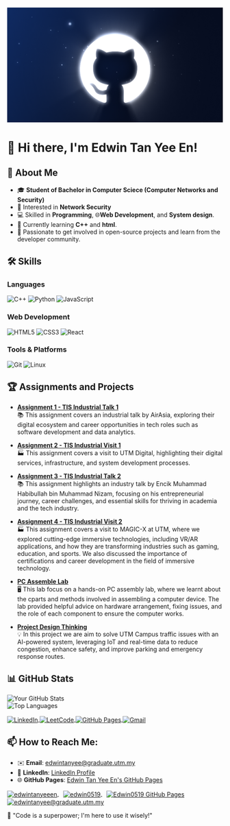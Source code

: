![My Picture](https://github.com/Edwin0519/wallpaper/raw/main/wall.png)

# 👋 Hi there, I'm Edwin Tan Yee En!

## 🚀 About Me
- 🎓 **Student of Bachelor in Computer Sciece (Computer Networks and Security)** 
- 🔐 Interested in **Network Security**   
- 💻 Skilled in **Programming**, 🌐**Web Development**, and **System design**.  
- 🌱 Currently learning **C++** and **html**.  
- 🌟 Passionate to get involved in open-source projects and learn from the developer community.

## 🛠️ Skills

### **Languages**
![C++](https://img.shields.io/badge/-C++-00599C?logo=c%2B%2B&logoColor=white&style=flat)
![Python](https://img.shields.io/badge/-Python-3776AB?logo=python&logoColor=white&style=flat)
![JavaScript](https://img.shields.io/badge/-JavaScript-F7DF1E?logo=javascript&logoColor=black&style=flat)

### **Web Development**
![HTML5](https://img.shields.io/badge/-HTML5-E34F26?logo=html5&logoColor=white&style=flat)
![CSS3](https://img.shields.io/badge/-CSS3-1572B6?logo=css3&logoColor=white&style=flat)
![React](https://img.shields.io/badge/-React-61DAFB?logo=react&logoColor=black&style=flat)

### **Tools & Platforms**
![Git](https://img.shields.io/badge/-Git-F05032?logo=git&logoColor=white&style=flat)
![Linux](https://img.shields.io/badge/-Linux-FCC624?logo=linux&logoColor=black&style=flat)

## 🏆 Assignments and Projects

- [**Assignment 1 - TIS Industrial Talk 1**](https://github.com/Edwin0519/Assignment-1-TIS-Industrial-Talk-1)  
  📚 This assignment covers an industrial talk by AirAsia, exploring their digital ecosystem and career opportunities in tech roles such as software development and data analytics.

- [**Assignment 2 - TIS Industrial Visit 1**](https://github.com/Edwin0519/Assignment-2-TIS-Industrial-Visit-1)  
  🏭 This assignment covers a visit to UTM Digital, highlighting their digital services, infrastructure, and system development processes.

- [**Assignment 3 - TIS Industrial Talk 2**](https://github.com/Edwin0519/Assignment-3-TIS-Industrial-Talk-2)  
  📚 This assignment highlights an industry talk by Encik Muhammad Habibullah bin Muhammad Nizam, focusing on his entrepreneurial journey, career challenges, and essential skills for thriving in academia and the tech industry.

- [**Assignment 4 - TIS Industrial Visit 2**](https://github.com/Edwin0519/Assignment-4-TIS-Industrial-Visit-2)  
  🏭 This assignment covers a visit to MAGIC-X at UTM, where we explored cutting-edge immersive technologies, including VR/AR applications, and how they are transforming industries such as gaming, education, and sports. We also discussed the importance of certifications and career development in the field of immersive technology.

- [**PC Assemble Lab**](https://github.com/Edwin0519/PC-Assemble-Lab)  
  🖥️ This lab focus on a hands-on PC assembly lab, where we learnt about the cparts and methods involved in assembling a computer device. The lab provided helpful advice on hardware arrangement, fixing issues, and the role of each component to ensure the computer works.

- [**Project Design Thinking**](https://github.com/Edwin0519/Project-Design-Thinking)  
  💡 In this project we are aim to solve UTM Campus traffic issues with an AI-powered system, leveraging IoT and real-time data to reduce congestion, enhance safety, and improve parking and emergency response routes.
## 📊 GitHub Stats

![Your GitHub Stats](https://github-readme-stats.vercel.app/api?username=Edwin0519&show_icons=true&theme=radical)  
![Top Languages](https://github-readme-stats.vercel.app/api/top-langs/?username=Edwin0519&layout=compact&theme=radical)


<p align="left">
  <a href="https://www.linkedin.com/in/edwin-yee-en-tan-109a62343/" target="blank">
    <img align="center" src="https://raw.githubusercontent.com/rahuldkjain/github-profile-readme-generator/master/src/images/icons/Social/linked-in-alt.svg" alt="LinkedIn" height="40" width="40" />
  </a> 
  <a href="https://www.leetcode.com/Edwin_0519" target="blank">
    <img align="center" src="https://raw.githubusercontent.com/rahuldkjain/github-profile-readme-generator/master/src/images/icons/Social/leet-code.svg" alt="LeetCode" height="40" width="40" />
  </a> 
  <a href="https://Edwin0519.github.io" target="blank">
    <img align="center" src="https://raw.githubusercontent.com/rahuldkjain/github-profile-readme-generator/master/src/images/icons/Social/github.svg" alt="GitHub Pages" height="40" width="40" />
  </a>
  <a href="mailto:edwintanyee@graduate.utm.my" target="blank">
    <img align="center" src="https://img.shields.io/badge/-Gmail-EA4335?logo=gmail&logoColor=white&style=flat" alt="Gmail" height="40" width="40" />
  </a>
</p>

## 📫 How to Reach Me:
- ✉️ **Email**: [edwintanyee@graduate.utm.my](mailto:edwintanyee@graduate.utm.my)
- 🔗 **LinkedIn**: [LinkedIn Profile](https://www.linkedin.com/in/edwin-yee-en-tan-109a62343/)
- 🌐 **GitHub Pages**: [Edwin Tan Yee En's GitHub Pages](https://Edwin0519.github.io)

<p align="left">
  <a href="https://www.linkedin.com/in/edwin-yee-en-tan-109a62343/" target="blank" style="margin-right: 10px;">
    <img align="center" src="https://raw.githubusercontent.com/rahuldkjain/github-profile-readme-generator/master/src/images/icons/Social/linked-in-alt.svg" alt="edwintanyeeen" height="30" width="40" />
  </a> 
  <a href="https://www.leetcode.com/Edwin_0519" target="blank" style="margin-right: 10px;">
    <img align="center" src="https://raw.githubusercontent.com/rahuldkjain/github-profile-readme-generator/master/src/images/icons/Social/leet-code.svg" alt="edwin0519" height="30" width="40" />
  </a> 
  <a href="https://Edwin0519.github.io" target="blank" style="margin-right: 10px;">
    <img align="center" src="https://raw.githubusercontent.com/rahuldkjain/github-profile-readme-generator/master/src/images/icons/Social/github.svg" alt="Edwin0519 GitHub Pages" height="30" width="40" />
  </a>
  <a href="mailto:edwintanyee@graduate.utm.my" target="blank" style="margin-right: 10px;">
    <img align="center" src="https://img.shields.io/badge/-Gmail-EA4335?logo=gmail&logoColor=white&style=flat" alt="edwintanyee@graduate.utm.my" height="30" width="40" />
  </a>
</p>

💬 "Code is a superpower; I'm here to use it wisely!"  


